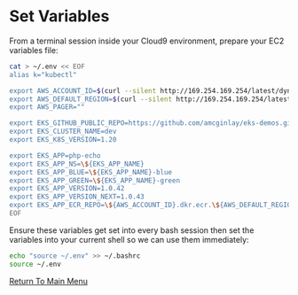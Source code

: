 # Set Variables

From a terminal session inside your Cloud9 environment, prepare your EC2 variables file:
```bash
cat > ~/.env << EOF
alias k="kubectl"                                                                    # a common shortcut for the CLI

export AWS_ACCOUNT_ID=$(curl --silent http://169.254.169.254/latest/dynamic/instance-identity/document|grep accountId|awk -F\" '{print $4}')
export AWS_DEFAULT_REGION=$(curl --silent http://169.254.169.254/latest/meta-data/placement/region)
export AWS_PAGER=""

export EKS_GITHUB_PUBLIC_REPO=https://github.com/amcginlay/eks-demos.git             # if you fork this repo, change this!
export EKS_CLUSTER_NAME=dev
export EKS_K8S_VERSION=1.20

export EKS_APP=php-echo
export EKS_APP_NS=\${EKS_APP_NAME}
export EKS_APP_BLUE=\${EKS_APP_NAME}-blue
export EKS_APP_GREEN=\${EKS_APP_NAME}-green
export EKS_APP_VERSION=1.0.42
export EKS_APP_VERSION_NEXT=1.0.43
export EKS_APP_ECR_REPO=\${AWS_ACCOUNT_ID}.dkr.ecr.\${AWS_DEFAULT_REGION}.amazonaws.com/\${EKS_APP_NAME}
EOF
```

Ensure these variables get set into every bash session then set the variables into your current shell so we can use them immediately:
```bash
echo "source ~/.env" >> ~/.bashrc
source ~/.env
```

[Return To Main Menu](/README.md)
